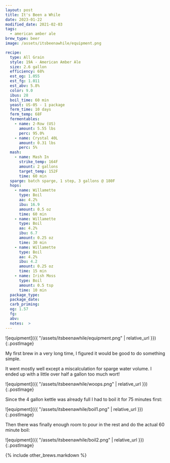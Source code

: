 ```yaml
---
layout: post
title: It's Been a While
date: 2023-01-22
modified_date: 2021-02-03
tags:
  - american amber ale
brew_type: beer
image: /assets/itsbeenawhile/equipment.png

recipe:
  type: All Grain
  style: 19A - American Amber Ale
  size: 2.6 gallon
  efficiency: 68%
  est_og: 1.055
  est_fg: 1.011
  est_abv: 5.8%
  color: 9.0
  ibus: 28
  boil_time: 60 min
  yeast: US-05 - 1 package
  ferm_time: 10 days
  ferm_temp: 68F
  fermentables:
    - name: 2-Row (US)
      amount: 5.55 lbs
      perc: 95.0%
    - name: Crystal 40L
      amount: 0.31 lbs
      perc: 5%
  mash:
    - name: Mash In
      strike_temp: 164F
      amount: 2 gallons
      target_temp: 152F
      time: 60 min
  sparge: batch sparge, 1 step, 3 gallons @ 180F
  hops:
    - name: Willamette
      type: Boil
      aa: 4.2%
      ibu: 16.9
      amount: 0.5 oz
      time: 60 min
    - name: Willamette
      type: Boil
      aa: 4.2%
      ibu: 6.7
      amount: 0.25 oz
      time: 30 min
    - name: Willamette
      type: Boil
      aa: 4.2%
      ibu: 4.2
      amount: 0.25 oz
      time: 15 min
    - name: Irish Moss
      type: Boil
      amount: 0.5 tsp
      time: 10 min
  package_type: 
  package_date: 
  carb_priming: 
  og: 1.57
  fg: 
  abv: 
  notes:  >
---
```

![equipment]({{ "/assets/itsbeenawhile/equipment.png" | relative_url }}){:.postImage}

My first brew in a very long time, I figured it would be good to do something simple.

It went mostly well except a miscalculation for sparge water volume. I ended up with a little over half a gallon too much wort!

![equipment]({{ "/assets/itsbeenawhile/woops.png" | relative_url }}){:.postImage}

Since the 4 gallon kettle was already full I had to boil it for 75 minutes first:

![equipment]({{ "/assets/itsbeenawhile/boil1.png" | relative_url }}){:.postImage}

Then there was finally enough room to pour in the rest and do the actual 60 minute boil:

![equipment]({{ "/assets/itsbeenawhile/boil2.png" | relative_url }}){:.postImage}

{% include other_brews.markdown %}
